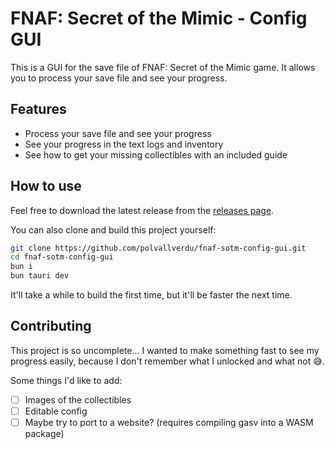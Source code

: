 # FNAF: Secret of the Mimic - Config GUI

This is a GUI for the save file of FNAF: Secret of the Mimic game. It allows you to process your save file and see your progress.

## Features

- Process your save file and see your progress
- See your progress in the text logs and inventory
- See how to get your missing collectibles with an included guide

## How to use

Feel free to download the latest release from the [releases page](https://github.com/polvallverdu/fnaf-sotm-config-gui/releases).

You can also clone and build this project yourself:

```bash
git clone https://github.com/polvallverdu/fnaf-sotm-config-gui.git
cd fnaf-sotm-config-gui
bun i
bun tauri dev
```

It'll take a while to build the first time, but it'll be faster the next time.

## Contributing

This project is so uncomplete... I wanted to make something fast to see my progress easily, because I don't remember what I unlocked and what not 😅.

Some things I'd like to add:

- [ ] Images of the collectibles
- [ ] Editable config
- [ ] Maybe try to port to a website? (requires compiling gasv into a WASM package)
